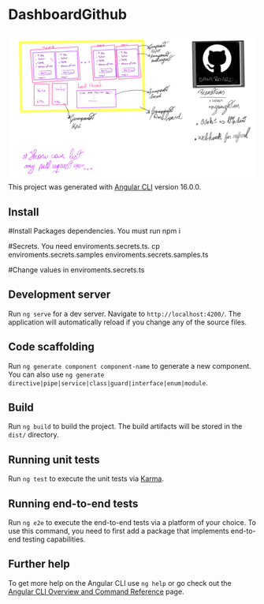 # DashboardGithub
![resumen project](https://github.com/maurobernal/-dashboard-github/blob/main/githubdashboard.png)
This project was generated with [Angular CLI](https://github.com/angular/angular-cli) version 16.0.0.


## Install
#Install Packages dependencies. You must run
npm i

#Secrets. You need enviroments.secrets.ts. 
cp enviroments.secrets.samples enviroments.secrets.samples.ts

#Change values in enviroments.secrets.ts
## Development server

Run `ng serve` for a dev server. Navigate to `http://localhost:4200/`. The application will automatically reload if you change any of the source files.

## Code scaffolding

Run `ng generate component component-name` to generate a new component. You can also use `ng generate directive|pipe|service|class|guard|interface|enum|module`.

## Build

Run `ng build` to build the project. The build artifacts will be stored in the `dist/` directory.

## Running unit tests

Run `ng test` to execute the unit tests via [Karma](https://karma-runner.github.io).

## Running end-to-end tests

Run `ng e2e` to execute the end-to-end tests via a platform of your choice. To use this command, you need to first add a package that implements end-to-end testing capabilities.

## Further help

To get more help on the Angular CLI use `ng help` or go check out the [Angular CLI Overview and Command Reference](https://angular.io/cli) page.
